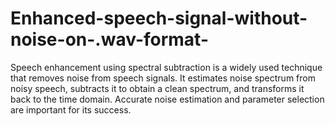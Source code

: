 # Enhanced-speech-signal-without-noise-on-.wav-format-
Speech enhancement using spectral subtraction is a widely used technique that removes noise from speech signals. It estimates noise spectrum from noisy speech, subtracts it to obtain a clean spectrum, and transforms it back to the time domain. Accurate noise estimation and parameter selection are important for its success.
